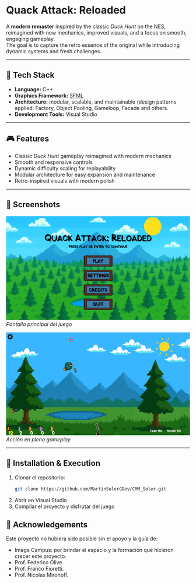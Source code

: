 # **Quack Attack: Reloaded**

A **modern remaster** inspired by the classic *Duck Hunt* on the NES, reimagined with new mechanics, improved visuals, and a focus on smooth, engaging gameplay.  
The goal is to capture the retro essence of the original while introducing dynamic systems and fresh challenges.

---

## 🚀 Tech Stack

- **Language:** C++  
- **Graphics Framework:** [SFML](https://www.sfml-dev.org/)  
- **Architecture:** modular, scalable, and maintainable (design patterns applied: Factory, Object Pooling, Gameloop, Facade and others.  
- **Development Tools:** Visual Studio  

---

## 🎮 Features

- Classic *Duck Hunt* gameplay reimagined with modern mechanics  
- Smooth and responsive controls  
- Dynamic difficulty scaling for replayability  
- Modular architecture for easy expansion and maintenance  
- Retro-inspired visuals with modern polish  

---

## 📸 Screenshots

![Main Menu](./CMM_SolerMartin_TrabajoFinal/res/images/MainMenu.png)  
*Pantalla principal del juego*

![Gameplay](./CMM_SolerMartin_TrabajoFinal/res/images/gameplay.png)  
*Acción en pleno gameplay*

---

## 📂 Installation & Execution

1. Clonar el repositorio:  
   ```bash
   git clone https://github.com/MartinSolerGDev/CMM_Soler.git
2. Abrir en Visual Studio
3. Compilar el proyecto y disfrutar del juego

## 🙌 Acknowledgements
Este proyecto no hubiera sido posible sin el apoyo y la guía de:
- Image Campus: por brindar el espacio y la formación que hicieron crecer este proyecto.
- Prof. Federico Olive.
- Prof. Franco Fioretti.
- Prof. Nicolas Mironoff.
